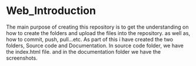 # Web_Introduction

The main purpose of creating this repository is to get the understanding on how to create the folders and upload the files into the repository. as well as, how to commit, push, pull...etc. As part of this i have created the two folders, Source code and Documentation. In source code folder, we have the index.html file. and in the documentation folder we have the screenshots.

